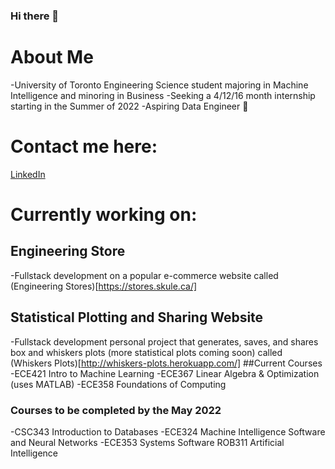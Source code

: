 ### Hi there 👋

# About Me
-University of Toronto Engineering Science student majoring in Machine Intelligence and minoring in Business
-Seeking a 4/12/16 month internship starting in the Summer of 2022
-Aspiring Data Engineer 🤩

# Contact me here:
[LinkedIn](https://www.linkedin.com/in/emily-traynor-64ab391a3/)

# Currently working on:
## Engineering Store
-Fullstack development on a popular e-commerce website called (Engineering Stores)[https://stores.skule.ca/]
## Statistical Plotting and Sharing Website
-Fullstack development personal project that generates, saves, and shares box and whiskers plots (more statistical plots coming soon) called (Whiskers Plots)[http://whiskers-plots.herokuapp.com/]
##Current Courses
-ECE421 Intro to Machine Learning
-ECE367 Linear Algebra & Optimization (uses MATLAB)
-ECE358 Foundations of Computing
### Courses to be completed by the May 2022
-CSC343 Introduction to Databases
-ECE324 Machine Intelligence Software and Neural Networks
-ECE353 Systems Software
ROB311 Artificial Intelligence


